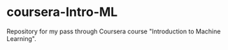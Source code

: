 # coursera-Intro-ML
Repository for my pass through Coursera course "Introduction to Machine Learning".
